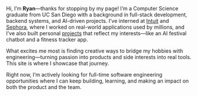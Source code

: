 Hi, I’m **Ryan**—thanks for stopping by my page! I’m a Computer Science graduate from UC San Diego with a background in full-stack development, backend systems, and AI-driven projects. I’ve interned at [Intuit](/experience/intuit) and [Sephora](/experience/sephora), where I worked on real-world applications used by millions, and I’ve also built personal [projects](/projects) that reflect my interests—like an AI festival chatbot and a fitness tracker app.

What excites me most is finding creative ways to bridge my hobbies with engineering—turning passion into products and side interests into real tools. This site is where I showcase that journey.

Right now, I’m actively looking for full-time software engineering opportunities where I can keep building, learning, and making an impact on both the product and the team.